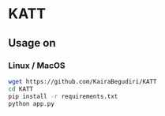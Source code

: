 # KATT

## Usage on

### Linux / MacOS
```sh
wget https://github.com/KairaBegudiri/KATT
cd KATT
pip install -r requirements.txt
python app.py
```
